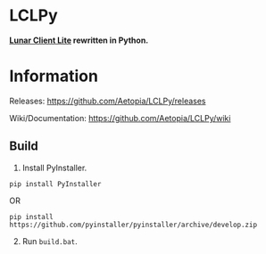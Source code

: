 # LCLPy
<b>[Lunar Client Lite](https://github.com/Aetopia/Lunar-Client-Lite-Launcher) rewritten in Python.</b>

# Information
Releases: https://github.com/Aetopia/LCLPy/releases    

Wiki/Documentation: https://github.com/Aetopia/LCLPy/wiki
## Build
1. Install PyInstaller.
```
pip install PyInstaller
```
 OR
```
pip install https://github.com/pyinstaller/pyinstaller/archive/develop.zip
```
2. Run `build.bat`.
